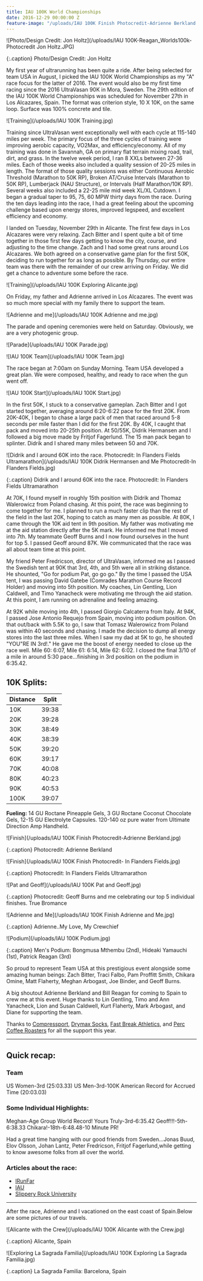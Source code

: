 ```yaml
---
title: IAU 100K World Championships
date: 2016-12-29 00:00:00 Z
feature-image: "/uploads/IAU 100K Finish Photocredit-Adrienne Berkland.jpg"
---
```


![Photo/Design Credit: Jon Holtz](/uploads/IAU 100K-Reagan_Worlds100k-Photocredit Jon Holtz.JPG)

{:.caption}
Photo/Design Credit: Jon Holtz

My first year of ultrarunning has been quite a ride. After being selected for team USA in August, I picked the IAU 100K World Championships as my "A" race focus for the latter of 2016. The event would also be my first time racing since the 2016 UltraVasan 90K in Mora, Sweden. The 29th edition of the IAU 100K World Championships was scheduled for November 27th in Los Alcazares, Spain. The format was criterion style, 10 X 10K, on the same loop. Surface was 100% concrete and tile.

![Training](/uploads/IAU 100K Training.jpg)

Training since UltraVasan went exceptionally well with each cycle at 115-140 miles per week. The primary focus of the three cycles of training were improving aerobic capacity, VO2Max, and efficiency/economy. All of my training was done in Savannah, GA on primary flat terrain mixing road, trail, dirt, and grass. In the twelve week period, I ran 8 XXLs between 27-36 miles. Each of those weeks also included a quality session of 20-25 miles in length. The format of those quality sessions was either Continuous Aerobic Threshold (Marathon to 50K RP), Broken AT/Cruise Intervals (Marathon to 50K RP), Lumberjack (NAU Structure), or Intervals (Half Marathon/10K RP). Several weeks also included a 22-25 mile mid week XL/XL Cutdown. I began a gradual taper to 95, 75, 60 MPW thirty days from the race. During the ten days leading into the race, I had a great feeling about the upcoming challenge based upon energy stores, improved legspeed, and excellent efficiency and economy.

I landed on Tuesday, November 29th in Alicante. The first few days in Los Alcazares were very relaxing. Zach Bitter and I spent quite a bit of time together in those first few days getting to know the city, course, and adjusting to the time change. Zach and I had some great runs around Los Alcazares. We both agreed on a conservative game plan for the first 50K, deciding to run together for as long as possible.  By Thursday, our entire team was there with the remainder of our crew arriving on Friday. We did get a chance to adventure some before the race.

![Training](/uploads/IAU 100K Exploring Alicante.jpg)

On Friday, my father and Adrienne arrived in Los Alcazares. The event was so much more special with my family there to support the team.

![Adrienne and me](/uploads/IAU 100K Adrienne and me.jpg)

The parade and opening ceremonies were held on Saturday. Obviously, we are a very photogenic group.

![Parade](/uploads/IAU 100K Parade.jpg)

![IAU 100K Team](/uploads/IAU 100K Team.jpg)

The race began at 7:00am on Sunday Morning. Team USA developed a great plan. We were composed, healthy, and ready to race when the gun went off.

![IAU 100K Start](/uploads/IAU 100K Start.jpg)

In the first 50K, I stuck to a conservative gameplan. Zach Bitter and I got started together, averaging around 6:20-6:22 pace for the first 20K. From 20K-40K, I began to chase a large pack of men that raced around 5-8 seconds per mile faster than I did for the first 20K. By 40K, I caught that pack and moved into 20-25th position. At 50/55K, Didrik Hermansen and I followed a big move made by Fritjof Fagerlund. The 15 man pack began to splinter. Didrik and I shared many miles between 50 and 70K.

![Didrik and I around 60K into the race. Photocredit: In Flanders Fields Ultramarathon](/uploads/IAU 100K Didrik Hermansen and Me Photocredit-In Flanders Fields.jpg)

{:.caption}
Didrik and I around 60K into the race. Photocredit: In Flanders Fields Ultramarathon

At 70K, I found myself in roughly 15th position with Didrik and Thomaz Walerowicz from Poland chasing. At this point, the race was beginning to come together for me. I planned to run a much faster clip than the rest of the field in the last 20K, hoping to catch as many men as possible. At 80K, I came through the 10K aid tent in 9th position. My father was motivating me at the aid station directly after the 5K mark. He informed me that I moved into 7th. My teammate Geoff Burns and I now found ourselves in the hunt for top 5. I passed Geoff around 87K. We communicated that the race was all about team time at this point.

My friend Peter Fredricson, director of UltraVasan, informed me as I passed the Swedish tent at 90K that 3rd, 4th, and 5th were all in striking distance. He shounted, "Go for podium Pat, go go go." By the time I passed the USA tent, I was passing David Gatebe (Comrades Marathon Course Record Holder) and moving into 5th position. My coaches, Lin Gentling, Lion Caldwell, and Timo Yanacheck were motivating me through the aid station. At this point, I am running on adrenaline and feeling amazing.

At 92K while moving into 4th, I passed Giorgio Calcaterra from Italy. At 94K, I passed Jose Antonio Requejo from Spain, moving into podium position. On that out/back with 5.5K to go, I saw that Tomasz Walerowicz from Poland was within 40 seconds and chasing. I made the decision to dump all energy stores into the last three miles. When I saw my dad at 5K to go, he shouted "YOU"RE IN 3rd!." He gave me the boost of energy needed to close up the race well. Mile 60: 6:07, Mile 61: 6:14, Mile 62: 6:02. I closed the final 3/10 of a mile in around 5:30 pace...finishing in 3rd position on the podium in 6:35.42.

## 10K Splits:

Distance | Split
-------- | -----
10K | 39:38
20K | 39:28
30K | 38:49
40K | 38:39
50K | 39:20
60K | 39:17
70K | 40:08
80K | 40:23
90K | 40:53
100K | 39:07

**Fueling:** 14 GU Roctane Pineapple Gels, 3 GU Roctane Coconut Chocolate Gels, 12-15 GU Electrolyte Capsules. 120-140 oz pure water from Ultimate Direction Amp Handheld.

![Finish](/uploads/IAU 100K Finish Photocredit-Adrienne Berkland.jpg)

{:.caption}
Photocredit: Adrienne Berkland

![Finish](/uploads/IAU 100K Finish Photocredit- In Flanders Fields.jpg)

{:.caption}
Photocredit: In Flanders Fields Ultramarathon

![Pat and Geoff](/uploads/IAU 100K Pat and Geoff.jpg)

{:.caption}
Photocredit: Geoff Burns and me celebrating our top 5 individual finishes. True Bromance

![Adrienne and Me](/uploads/IAU 100K Finish Adrienne and Me.jpg)

{:.caption}
Adrienne..My Love, My Crewchief

![Podium](/uploads/IAU 100K Podium.jpg)

{:.caption}
Men's Podium: Bongmusa Mthembu (2nd), Hideaki Yamauchi (1st), Patrick Reagan (3rd)

So proud to represent Team USA at this prestigious event alongside some amazing human beings: Zach Bitter, Traci Falbo, Pam Proffitt Smith, Chikara Omine, Matt Flaherty, Meghan Arbogast, Joe Binder, and Geoff Burns.

A big shoutout Adrienne Berkland and Bill Reagan for coming to Spain to crew me at this event. Huge thanks to Lin Gentling, Timo and Ann Yanacheck, Lion and Susan Caldwell, Kurt Flaherty, Mark Arbogast, and Diane for supporting the team.

Thanks to [Compressport](http://www.compressport.com/), [Drymax Socks](http://www.drymaxsports.com/), [Fast Break Athletics](http://www.fastbreakathletics.com/), and [Perc Coffee Roasters](http://www.perccoffee.com/) for all the support this year.

---

## Quick recap:

### Team

US Women-3rd (25:03.33)
US Men-3rd-100K American Record for Accrued Time (20:03.03)

### Some Individual Highlights:

Meghan-Age Group World Record!
Yours Truly-3rd-6:35.42
Geoff!!!-5th-6:38.33
Chikara!-18th-6:48.48-10 Minute PR!

Had a great time hanging with our good friends from Sweden...Jonas Buud, Elov Olsson, Johan Lantz, Peter Fredricson, Fritjof Fagerlund,while getting to know awesome folks from all over the world.

### Articles about the race:
- [IRunFar](www.irunfar.com/2016/11/this-week-in-running-november-28-2016.html/comment-page-1#comment-1257098)
- [IAU](http://www.iau-ultramarathon.org/)
- [Slippery Rock University](http://rockathletics.com/news/2016/12/22/mens-cross-country-sru-grad-reagan-among-world-leaders.aspx)

---

After the race, Adrienne and I vacationed on the east coast of Spain.Below are some pictures of our travels.

![Alicante with the Crew](/uploads/IAU 100K Alicante with the Crew.jpg)

{:.caption}
Alicante, Spain

![Exploring La Sagrada Familia](/uploads/IAU 100K Exploring La Sagrada Familia.jpg)

{:.caption}
La Sagrada Familia: Barcelona, Spain
